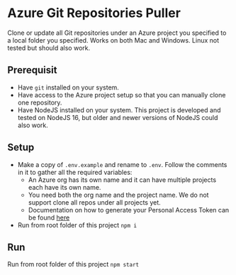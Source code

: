 # Azure Git Repositories Puller
Clone or update all Git repositories under an Azure project you specified to a local folder you specified. Works on both Mac and Windows. Linux not tested but should also work.

## Prerequisit
* Have `git` installed on your system.
* Have access to the Azure project setup so that you can manually clone one repository.
* Have NodeJS installed on your system. This project is developed and tested on NodeJS 16, but older and newer versions of NodeJS could also work.

## Setup
* Make a copy of `.env.example` and rename to `.env`. Follow the comments in it to gather all the required variables:
  * An Azure org has its own name and it can have multiple projects each have its own name.
  * You need both the org name and the project name. We do not support clone all repos under all projects yet.
  * Documentation on how to generate your Personal Access Token can be found [here](https://learn.microsoft.com/en-us/azure/devops/organizations/accounts/use-personal-access-tokens-to-authenticate?view=azure-devops&tabs=Windows)
* Run from root folder of this project `npm i`

## Run
Run from root folder of this project `npm start`